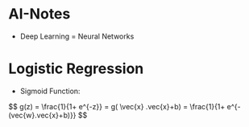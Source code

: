 # AI-Notes

- Deep Learning = Neural Networks

# Logistic Regression

- Sigmoid Function:

$$
g(z) = \frac{1}{1+ e^{-z}} = g( \vec{x} .vec\{x}+b) = \frac{1}{1+ e^{-(vec\{w}.vec\{x}+b)}}
$$
